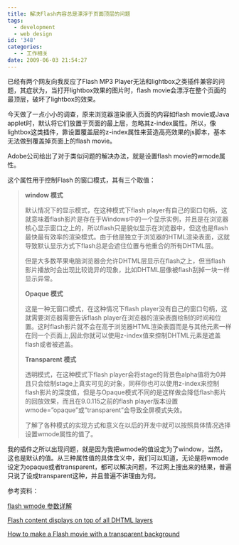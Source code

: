 ```yaml
---
title: 解决Flash内容总是漂浮于页面顶层的问题
tags:
  - development
  - web design
id: '348'
categories:
  - - 工作相关
date: 2009-06-03 21:54:27
---
```


已经有两个网友向我反应了Flash MP3 Player无法和lightbox之类插件兼容的问题，其症状为，当打开lightbox效果的图片时，flash movie会漂浮在整个页面的最顶层，破坏了lightbox的效果。

今天做了一点小小的调查，原来浏览器渲染嵌入页面的内容如flash movie或Java applet时，默认将它们放置于页面的最上层，忽略其z-index属性。所以，像lightbox这类插件，靠设置覆盖层的z-index属性来营造高亮效果的js脚本，基本无法做到覆盖掉页面上的flash movie。
<!-- more -->
Adobe公司给出了对于类似问题的解决办法，就是设置flash movie的wmode属性。

这个属性用于控制Flash 的窗口模式，其有三个取值：

> **window 模式**
> 
> 默认情况下的显示模式，在这种模式下flash player有自己的窗口句柄，这就意味着flash影片是存在于Windows中的一个显示实例，并且是在浏览器核心显示窗口之上的，所以flash只是貌似显示在浏览器中，但这也是flash最快最有效率的渲染模式。由于他是独立于浏览器的HTML渲染表面，这就导致默认显示方式下flash总是会遮住位置与他重合的所有DHTML层。
> 
> 但是大多数苹果电脑浏览器会允许DHTML层显示在flash之上，但当flash影片播放时会出现比较诡异的现象，比如DHTML层像被flash刮掉一块一样显示异常。
> 
> **Opaque 模式**
> 
> 这是一种无窗口模式，在这种情况下flash player没有自己的窗口句柄，这就需要浏览器需要告诉flash player在浏览器的渲染表面绘制的时间和位置。这时flash影片就不会在高于浏览器HTML渲染表面而是与其他元素一样在同一个页面上,因此你就可以使用z-index值来控制DHTML元素是遮盖flash或者被遮盖。
> 
> **Transparent 模式**
> 
> 透明模式，在这种模式下flash player会将stage的背景色alpha值将为0并且只会绘制stage上真实可见的对象，同样你也可以使用z-index来控制flash影片的深度值，但是与Opaque模式不同的是这样做会降低flash影片的回放效果，而且在9.0.115之前的flash player版本设置wmode=”opaque”或”transparent”会导致全屏模式失效。
> 
> 了解了各种模式的实现方式和意义在以后的开发中就可以按照具体情况选择设置wmode属性的值了。

我的插件之所以出现问题，就是因为我把wmode的值设定为了window，当然，这也是默认的值。从三种属性值的具体含义中，我们可以知道，无论是将wmode设定为opaque或者transparent，都可以解决问题，不过网上搜出来的结果，普遍只说了设成transparent这种，并且普遍不讲理由为何。

参考资料：

[flash wmode 参数详解](http://www.blueidea.com/tech/web/2009/6469.asp)

[Flash content displays on top of all DHTML layers](http://kb2.adobe.com/cps/155/tn_15523.html)

[How to make a Flash movie with a transparent background](http://kb2.adobe.com/cps/142/tn_14201.html)